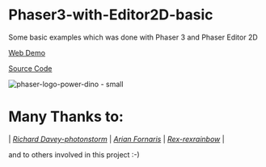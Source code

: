 # Phaser3-with-Editor2D-basic
Some basic examples which was done with Phaser 3 and Phaser Editor 2D

[Web Demo](http://cestaslunce.cz/testy/Phaser3-with-Editor-Basic)

[Source Code](https://github.com/MerlinEl/Phaser3-with-Editor-Basic)

![phaser-logo-power-dino - small](https://user-images.githubusercontent.com/15173933/164748309-c00cc435-b1a8-4438-bf2e-5d454c4836bd.png)


# Many Thanks to:

| *[Richard Davey-photonstorm](https://github.com/photonstorm)* | 
*[Arian Fornaris](https://github.com/PhaserEditor2D)* | 
*[Rex-rexrainbow](https://github.com/rexrainbow)* | 

and to others involved in this project :-)
